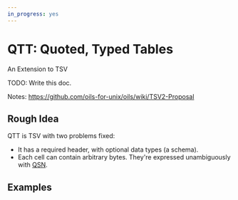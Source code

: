 ```yaml
---
in_progress: yes
---
```


QTT: Quoted, Typed Tables
=========================

An Extension to TSV 

TODO: Write this doc.

Notes: <https://github.com/oils-for-unix/oils/wiki/TSV2-Proposal>

## Rough Idea

QTT is TSV with two problems fixed:

- It has a required header, with optional data types (a schema).
- Each cell can contain arbitrary bytes.  They're expressed unambiguously with
  [QSN](qsn.html).

## Examples


